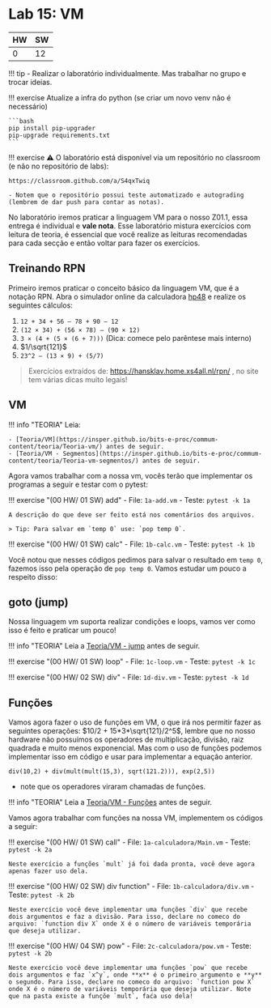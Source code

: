 # Lab 15: VM

| HW | SW |
|----|----|
| 0  | 12 |

!!! tip
    - Realizar o laboratório individualmente. Mas trabalhar no grupo e trocar ideias.

!!! exercise
    Atualize a infra do python (se criar um novo venv não é necessário)
        
    ```bash
    pip install pip-upgrader
    pip-upgrade requirements.txt
    ```

!!! exercise
    ⚠️ O laboratório está disponível via um repositório no classroom (e não no repositório de labs):
    
    https://classroom.github.com/a/S4qxTwiq
    
    - Notem que o repositório possui teste automatizado e autograding (lembrem de dar push para contar as notas).

No laboratório iremos praticar a linguagem VM para o nosso Z01.1, essa entrega é individual e **vale nota**. Esse laboratório mistura exercícios com leitura de teoria, é essencial que você realize as leituras recomendadas para cada secção e então voltar para fazer os exercícios. 

## Treinando RPN

Primeiro iremos praticar o conceito básico da linguagem VM, que é a notação RPN. Abra o simulador online da calculadora [hp48](http://www.poleyland.com/hp48/) e realize os seguintes cálculos:

1. `12 + 34 + 56 – 78 + 90 – 12`
1. `(12 × 34) + (56 × 78) – (90 × 12)`
1. `3 × (4 + (5 × (6 + 7)))`   (Dica: comece pelo parêntese mais interno)
1. $1/\sqrt{121}$
1. `23^2 – (13 × 9) + (5/7)`

> Exercícios extraídos de: https://hansklav.home.xs4all.nl/rpn/ , no site tem várias dicas muito legais!

## VM 

!!! info "TEORIA"
    Leia:
    
    - [Teoria/VM](https://insper.github.io/bits-e-proc/commum-content/teoria/Teoria-vm/) antes de seguir.
    - [Teoria/VM - Segmentos](https://insper.github.io/bits-e-proc/commum-content/teoria/Teoria-vm-segmentos/) antes de seguir.

Agora vamos trabalhar com a nossa vm, vocês terão que implementar os programas a seguir e testar com o pytest:

!!! exercise "(00 HW/ 01 SW) add"
    - File: `1a-add.vm`
    - Teste: `pytest -k 1a`

    A descrição do que deve ser feito está nos comentários dos arquivos.
    
    > Tip: Para salvar em `temp 0` use: `pop temp 0`.

!!! exercise "(00 HW/ 01 SW) calc"
    - File: `1b-calc.vm`
    - Teste: `pytest -k 1b`

Você notou que nesses códigos pedimos para salvar o resultado em `temp 0`, fazemos
isso pela operação de `pop temp 0`. Vamos estudar um pouco a respeito disso:

## goto (jump)

Nossa linguagem vm suporta realizar condições e loops, vamos ver como isso é feito e praticar um pouco!

!!! info "TEORIA"
    Leia a [Teoria/VM - jump](https://insper.github.io/bits-e-proc/commum-content/teoria/Teoria-vm-jump/) antes de seguir.
    
!!! exercise "(00 HW/ 01 SW) loop"
    - File: `1c-loop.vm`
    - Teste: `pytest -k 1c`
    
!!! exercise "(00 HW/ 02 SW) div"
    - File: `1d-div.vm`
    - Teste: `pytest -k 1d`
    
## Funções

Vamos agora fazer o uso de funções em VM, o que irá nos permitir fazer as seguintes operações: $10/2 + 15*3*\sqrt{121}/2^5$, lembre que no nosso hardware não possuímos os operadores de multiplicação, divisão, raiz quadrada e muito menos exponencial. Mas com o uso de funções podemos implementar isso em código e usar para implementar a equação anterior.

```
div(10,2) + div(mult(mult(15,3), sqrt(121.2))), exp(2,5))
``` 

- note que os operadores viraram chamadas de funções.

!!! info "TEORIA"
    Leia a [Teoria/VM - Funções](https://insper.github.io/bits-e-proc/commum-content/teoria/Teoria-vm-funcoes/) antes de seguir.
    
Vamos agora trabalhar com funções na nossa VM, implementem os códigos a seguir:

!!! exercise "(00 HW/ 01 SW) call"
    - File: `1a-calculadora/Main.vm`
    - Teste: `pytest -k 2a`
    
    Neste exercício a funções `mult` já foi dada pronta, você deve agora apenas fazer uso dela.
    
!!! exercise "(00 HW/ 02 SW) div function"
    - File: `1b-calculadora/div.vm`
    - Teste: `pytest -k 2b`

    Neste exercício você deve implementar uma funções `div` que recebe dois argumentos e faz a divisão. Para isso, declare no comeco do arquivo: `function div X` onde X é o número de variáveis temporária que deseja utilizar.

!!! exercise "(00 HW/ 04 SW) pow"
    - File: `2c-calculadora/pow.vm`
    - Teste: `pytest -k 2b`

    Neste exercício você deve implementar uma funções `pow` que recebe dois argumentos e faz `x^y`, onde **x** é o primeiro argumento e **y** o segundo. Para isso, declare no comeco do arquivo: `function pow X` onde X é o número de variáveis temporária que deseja utilizar. Note que na pasta existe a funçõe `mult`, faća uso dela!
